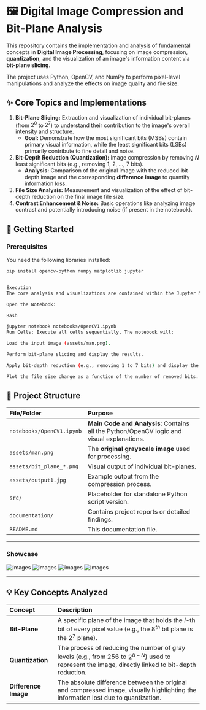 # 🖼️ Digital Image Compression and Bit-Plane Analysis

This repository contains the implementation and analysis of fundamental concepts in **Digital Image Processing**, focusing on image compression, **quantization**, and the visualization of an image's information content via **bit-plane slicing**.

The project uses Python, OpenCV, and NumPy to perform pixel-level manipulations and analyze the effects on image quality and file size.

## ✨ Core Topics and Implementations

1.  **Bit-Plane Slicing:** Extraction and visualization of individual bit-planes (from $2^0$ to $2^7$) to understand their contribution to the image's overall intensity and structure.
    * **Goal:** Demonstrate how the most significant bits (MSBs) contain primary visual information, while the least significant bits (LSBs) primarily contribute to fine detail and noise.
2.  **Bit-Depth Reduction (Quantization):** Image compression by removing $N$ least significant bits (e.g., removing 1, 2, ..., 7 bits).
    * **Analysis:** Comparison of the original image with the reduced-bit-depth image and the corresponding **difference image** to quantify information loss.
3.  **File Size Analysis:** Measurement and visualization of the effect of bit-depth reduction on the final image file size.
4.  **Contrast Enhancement & Noise:** Basic operations like analyzing image contrast and potentially introducing noise (if present in the notebook).

## 🚀 Getting Started

### Prerequisites

You need the following libraries installed:

```bash
pip install opencv-python numpy matplotlib jupyter


Execution
The core analysis and visualizations are contained within the Jupyter Notebook.

Open the Notebook:

Bash

jupyter notebook notebooks/OpenCV1.ipynb
Run Cells: Execute all cells sequentially. The notebook will:

Load the input image (assets/man.png).

Perform bit-plane slicing and display the results.

Apply bit-depth reduction (e.g., removing 1 to 7 bits) and display the compressed images and difference maps.

Plot the file size change as a function of the number of removed bits.

```

## 📂 Project Structure

| File/Folder | Purpose |
| :--- | :--- |
| `notebooks/OpenCV1.ipynb` | **Main Code and Analysis:** Contains all the Python/OpenCV logic and visual explanations. |
| `assets/man.png` | The **original grayscale image** used for processing. |
| `assets/bit_plane_*.png` | Visual output of individual bit-planes. |
| `assets/output1.jpg` | Example output from the compression process. |
| `src/` | Placeholder for standalone Python script version. |
| `documentation/` | Contains project reports or detailed findings. |
| `README.md` | This documentation file. |

---

### Showcase

![images](https://github.com/MahdisSep/Machine-Learning-Assignments/blob/main/HW4_CNN_and_Lightweight_Models/P2_MobileNetV1_Architecture/results/results1.png)
![images](https://github.com/MahdisSep/Machine-Learning-Assignments/blob/main/HW4_CNN_and_Lightweight_Models/P2_MobileNetV1_Architecture/results/results2.png)
![images](https://github.com/MahdisSep/Machine-Learning-Assignments/blob/main/HW4_CNN_and_Lightweight_Models/P2_MobileNetV1_Architecture/results/results3.png)
![images](https://github.com/MahdisSep/Machine-Learning-Assignments/blob/main/HW4_CNN_and_Lightweight_Models/P2_MobileNetV1_Architecture/results/results3.png)

-----

## 💡 Key Concepts Analyzed

| Concept | Description |
| :--- | :--- |
| **Bit-Plane** | A specific plane of the image that holds the $i$-th bit of every pixel value (e.g., the $8^{th}$ bit plane is the $2^7$ plane). |
| **Quantization** | The process of reducing the number of gray levels (e.g., from 256 to $2^{8-N}$) used to represent the image, directly linked to bit-depth reduction. |
| **Difference Image** | The absolute difference between the original and compressed image, visually highlighting the information lost due to quantization. |

